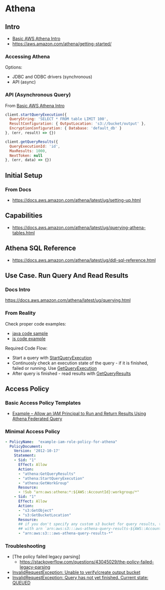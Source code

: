 # Athena

## Intro
- [Basic AWS Athena Intro](https://www.youtube.com/watch?v=JIviltfpul0)
- https://aws.amazon.com/athena/getting-started/

### Accessing Athena
Options:
- JDBC and ODBC drivers (synchronous)
- API (async)

### API (Asynchronous Query)
From [Basic AWS Athena Intro](https://www.youtube.com/watch?v=JIviltfpul0)

```js
client.startQueryExecution({
  QueryString: 'SELECT * FROM table LIMIT 100',
  ResultConfiguration: { OutputLocation: 's3://bucket/output' },
  EncryptionConfiguration: { Database: 'default_db' }
}, (err, result) => {})

client.getQueryResults({
  QueryExecutionId: 'id',
  MaxResults: 1000,
  NextToken: null
}, (err, data) => {})
```

## Initial Setup
### From Docs
- https://docs.aws.amazon.com/athena/latest/ug/setting-up.html

## Capabilities
- https://docs.aws.amazon.com/athena/latest/ug/querying-athena-tables.html

## Athena SQL Reference
- https://docs.aws.amazon.com/athena/latest/ug/ddl-sql-reference.html

## Use Case. Run Query And Read Results

### Docs Intro
https://docs.aws.amazon.com/athena/latest/ug/querying.html

### From Reality
Check proper code examples:
- [java code sample](https://docs.aws.amazon.com/athena/latest/ug/code-samples.html#start-query-execution)
- [js code example](https://docs.aws.amazon.com/code-samples/latest/catalog/javascript-athena-index.js.html)

Required Code Flow:
- Start a query with [StartQueryExecution](https://docs.aws.amazon.com/athena/latest/APIReference/API_StartQueryExecution.html)
- Continuosly check an execution state of the query - if it is finished, failed or running. Use [GetQueryExecution](https://docs.aws.amazon.com/athena/latest/APIReference/API_GetQueryExecution.html)
- After query is finished - read results with [GetQueryResults
](https://docs.aws.amazon.com/athena/latest/APIReference/API_GetQueryResults.html)

## Access Policy
### Basic Access Policy Templates
- [Example – Allow an IAM Principal to Run and Return Results Using Athena Federated Query](https://docs.aws.amazon.com/athena/latest/ug/federated-query-iam-access.html#fed-using-iam)

### Minimal Access Policy
```yaml
- PolicyName:  "example-iam-role-policy-for-athena"
  PolicyDocument:
    Version: '2012-10-17'
    Statement:
    - Sid: "1"
      Effect: Allow
      Action:
      - "athena:GetQueryResults"
      - "athena:StartQueryExecution"
      - "athena:GetWorkGroup"
      Resource:
      - !Sub "arn:aws:athena:*:${AWS::AccountId}:workgroup/*"
    - Sid: "1"
      Effect: Allow
      Action:
      - "s3:GetObject"
      - "s3:GetBucketLocation"
      Resource:
      ## if you don't specify any custom s3 bucket for query results, then default bucket is created 
      ## with arn `arn:aws:s3:::aws-athena-query-results-${AWS::Account}-${AWS::Region}`
      - "arn:aws:s3:::aws-athena-query-results-*"
```

### Troubleshooting
- [The policy failed legacy parsing]
  - https://stackoverflow.com/questions/43045029/the-policy-failed-legacy-parsing 
- [InvalidRequestException: Unable to verify/create output bucket](https://aws.amazon.com/premiumsupport/knowledge-center/athena-output-bucket-error/)
- [InvalidRequestException: Query has not yet finished. Current state: QUEUED](https://stackoverflow.com/questions/62767533/invalidrequestexception-when-calling-the-getqueryresults-querying-athena)

